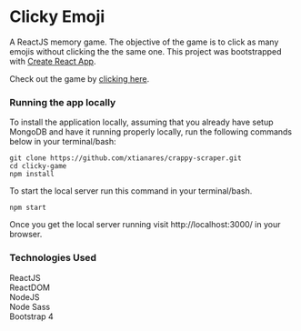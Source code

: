 # Clicky Emoji

A ReactJS memory game. The objective of the game is to click as many emojis without clicking the the same one. This project was bootstrapped with [Create React App](https://github.com/facebook/create-react-app).

Check out the game by [clicking here](https://xtianares.github.io/clicky-game).

### Running the app locally
To install the application locally, assuming that you already have setup MongoDB and have it running properly locally, run the following commands below in your terminal/bash:

```
git clone https://github.com/xtianares/crappy-scraper.git
cd clicky-game
npm install
```

To start the local server run this command in your terminal/bash.

```
npm start
```

Once you get the local server running visit http://localhost:3000/ in your browser.

### Technologies Used
ReactJS\
ReactDOM\
NodeJS\
Node Sass\
Bootstrap 4
